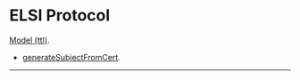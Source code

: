 # ELSI Protocol

[Model (ttl)](./elsi.protocol.ttl).

- [generateSubjectFromCert](./generateSubjectFromCert/).

---